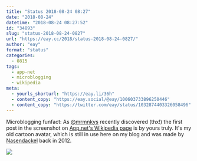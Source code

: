 ```yaml
---
title: "Status 2018-08-24 08:27"
date: "2018-08-24"
datetime: "2018-08-24 08:27:52"
id: "34893"
slug: "status-2018-08-24-0827"
url: "https://eay.cc/2018/status-2018-08-24-0827/"
author: "eay"
format: "status"
categories:
  - 0815
tags:
  - app-net
  - microblogging
  - wikipedia
meta:
  - yourls_shorturl: "https://eay.li/36h"
  - content_copy: "https://eay.social/@eay/100603733896250446"
  - content_copy: "https://twitter.com/eay/status/1032874403326058496"
---
```


Microblogging funfact: As [@mrmnkys](https://twitter.com/mrmnkys) recently discovered (thx!) the first post in the screenshot on [App.net's Wikipedia page](https://en.wikipedia.org/wiki/App.net) is by yours truly. It's my old cartoon avatar, which is still in use here on my blog and was made by [Nasendackel](https://www.nasendackel.de/) back in 2012.

![](https://eay.cc/uploads/2018/app-net-wikipedia.png)
